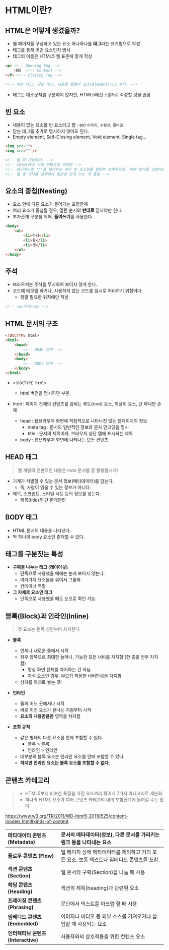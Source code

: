 # HTML이란?



## HTML은 어떻게 생겼을까?

- 웹 페이지를 구성하고 있는 요소 하나하나를 **태그**라는 표기법으로 작성
- 태그를 통해 어떤 요소인지 명시
- 태그의 이름은 HTML5 웹 표준에 맞게 작성

```html
<p> <!-- Opening Tag -->
	내용	<!-- Content -->
</P> <!-- Closing Tag -->

<!-- 여는 태그, 닫는 태그, 내용을 통틀어 요소(element)라고 한다. -->
```

- 태그는 대소문자를 구분하지 않지만, HTML5에선 `소문자`로 작성할 것을 권장



## 빈 요소

- 내용이 없는 요소를 빈 요소라고 함 : ex) `이미지`, `수평선`, `줄바꿈`
- 닫는 태그를 추가로 명시하지 않아도 된다.
- Empty element, Self-Closing element, Void element, Single tag...

```html
<img src="">
<img src="" />

<!-- 둘 다 가능하다. -->
<!-- xhtml에선 아래 문법으로 써야함 -->
<!-- 명시적으로 "/"를 넣어주는 것이 빈 요소임을 명확히 보여주므로, 아래 방식을 선호하는 개발자들도 많다. -->
<!-- 둘 중 하나를 선택해서 일관성 있게 쓰는 게 좋음 -->
```



## 요소의 중첩(Nesting)

- 요소 안에 다른 요소가 들어가는 포함관계
- 여러 요소가 중첩될 경우, 열린 순서의 **반대로** 닫혀야만 한다.
- 부자관계 구분을 위해, **들여쓰기**를 사용한다.

```html
<body>
    <ul>
    	<li>하나</li>
    	<li>둘</li>
    	<li>셋</li>
	</ul>
</body>
```



## 주석

- 브라우저는 주석을 무시하여 보이지 않게 한다.
- 코드에 메모를 하거나, 사용하지 않는 코드를 임시로 처리하기 위함이다.
  - 정말 필요한 위치에만 작성

```html
<!-- <p>주석</p> -->
```



## HTML 문서의 구조

```html
<!DOCTYPE html>
<html>
    <head>
        <!-- HEAD 영역 -->
    </head>
    <body>
        <!-- BODY 영역 -->
    </body>
</html>
```

- `<!DOCTYPE html>`
  - html 버전을 명시하던 부분.

- html : 페이지 전체의 컨텐츠를 감싸는 루트(root) 요소, 최상위 요소, 단 하나만 존재
  - head : 웹브라우저 화면에 직접적으로 나타나진 않는 웹페이지의 정보
    - meta tag : 문서의 일반적인 정보와 문자 인코딩을 명시
    - title : 문서의 제목이자, 브라우저 상단 탭에 표시되는 제목
  - body : 웹브라우저 화면에 나타나는 모든 컨텐츠



## HEAD 태그

> 웹 개발의 전반적인 내용은 mdn 문서를 잘 활용합시다!

- 기계가 식별할 수 있는 문서 정보(메타데이터)를 담는다.
  - 즉, 사람이 읽을 수 있는 정보가 아니다.
- 제목, 스크립트, 스타일 시트 등의 정보를 넣는다.
  - 제목(title)은 단 한개만!!!



## BODY 태그

- HTML 문서의 내용을 나타낸다.
- 딱 하나의 body 요소만 존재할 수 있다.



## 태그를 구분짓는 특성

- **구획을 나누는 태그 (레이아웃)**
  - 단독으로 사용했을 때에는 눈에 보이지 않는다.
  - 여러가지 요소들을 묶어서 그룹화 
  - 컨테이너 역할
- **그 자체로 요소인 태그**
  - 단독으로 사용했을 때도 눈으로 확인 가능.



## 블록(Block)과 인라인(Inline)

> 첫 요소는 왼쪽 상단부터 차지한다.

- **블록**
  - 언제나 새로운 줄에서 시작
  - 좌우 양쪽으로 최대한 늘어나, 가능한 모든 너비를 차지함 (한 층을 전부 차지함)
    - 항상 화면 전체를 차지하는 건 아님
    - 자식 요소인 경우, 부모가 허용한 너비만큼을 차지함
  - 상자를 아래로 쌓는 것!
- **인라인**
  - 줄의 어느 곳에서나 시작
  - 바로 이전 요소가 끝나는 지점부터 시작
  - **요소의 내용만큼만** 영역을 차지함



- **포함 규칙**
  - 같은 형태의 다른 요소를 안에 포함할 수 있다.
    - 블록 > 블록  
    - 인라인 > 인라인
  - 대부분의 블록 요소는 인라인 요소를 안에 포함할 수 있다.
  - **하지만 인라인 요소는 블록 요소를 포함할 수 없다.**



## 콘텐츠 카테고리

> - HTML5부터 비슷한 특징을 가진 요소끼리 묶어서 7가지 카테고리로 세분화
> - 하나의 HTML 요소가 여러 콘텐츠 카테고리 내의 포함관계에 들어갈 수도 있다

https://www.w3.org/TR/2011/WD-html5-20110525/content-models.html#kinds-of-content



| 메타데이터 콘텐츠 (Metadata)        | 문서의 메타데이터(정보), 다른 문서를 가리키는 링크 등을 나타내는 요소 |
| :---------------------------------- | :----------------------------------------------------------- |
| **플로우 콘텐츠 (Flow)**            | 웹 페이지 상에 메타데이터를 제외하고 거의 모든 요소. 보통 텍스트나 임베디드 콘텐츠를 포함. |
| **섹션 콘텐츠 (Section)**           | 웹 문서의 구획(Section)을 나눌 때 사용                       |
| **헤딩 콘텐츠 (Heading)**           | 섹션의 제목(heading)과 관련된 요소                           |
| **프레이징 콘텐츠 (Phrasing)**      | 문단에서 텍스트를 마크업 할 때 사용                          |
| **임베디드 콘텐츠 (Embedded)**      | 이미지나 비디오 등 외부 소스를 가져오거나 삽입할 때 사용되는 요소 |
| **인터랙티브 콘텐츠 (Interactive)** | 사용자와의 상호작용을 위한 컨텐츠 요소                       |

